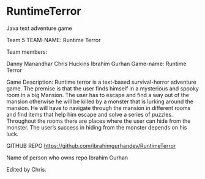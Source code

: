# RuntimeTerror
Java text adventure game

Team 5
TEAM-NAME: Runtime Terror

Team members:

Danny Manandhar
Chris Huckins
Ibrahim Gurhan
Game-name: Runtime Terror

Game Description:
Runtime terror is a text-based survival-horror adventure game. The premise is that the user finds himself in a mysterious and spooky room in a big Mansion. The user has to escape and find a way out of the mansion otherwise he will be killed by a monster that is lurking around the mansion. He will have to navigate through the mansion in different rooms and find items that help him escape and solve a series of puzzles. Throughout the rooms there are places where the user can hide from the monster. The user’s success in hiding from the monster depends on his luck.

GITHUB REPO
https://github.com/ibrahimgurhandev/RuntimeTerror

Name of person who owns repo
Ibrahim Gurhan

Edited by Chris.
